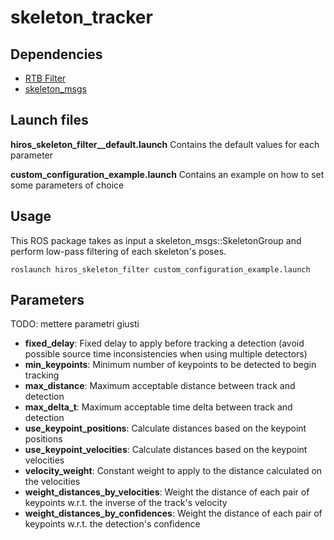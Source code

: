 # skeleton_tracker


## Dependencies
* [RTB Filter](https://github.com/RealTimeBiomechanics/Filter)
* [skeleton\_msgs](https://gitlab.com/hi-ros/skeleton_msgs)


## Launch files
**hiros\_skeleton\_filter_\_default.launch**
Contains the default values for each parameter

**custom\_configuration\_example.launch**
Contains an example on how to set some parameters of choice


## Usage
This ROS package takes as input a skeleton\_msgs::SkeletonGroup and perform low-pass filtering of each skeleton's poses.

```
roslaunch hiros_skeleton_filter custom_configuration_example.launch
```

## Parameters
TODO: mettere parametri giusti
* **fixed_delay**: Fixed delay to apply before tracking a detection (avoid possible source time inconsistencies when using multiple detectors)
* **min_keypoints**: Minimum number of keypoints to be detected to begin tracking
* **max_distance**: Maximum acceptable distance between track and detection
* **max_delta_t**: Maximum acceptable time delta between track and detection
* **use_keypoint_positions**: Calculate distances based on the keypoint positions
* **use_keypoint_velocities**: Calculate distances based on the keypoint velocities
* **velocity_weight**: Constant weight to apply to the distance calculated on the velocities
* **weight_distances_by_velocities**: Weight the distance of each pair of keypoints w.r.t. the inverse of the track's velocity
* **weight_distances_by_confidences**: Weight the distance of each pair of keypoints w.r.t. the detection's confidence
